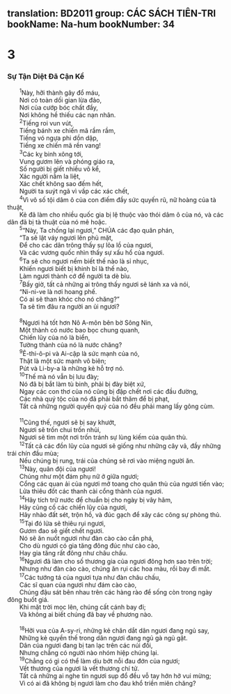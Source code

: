 translation: BD2011
group: CÁC SÁCH TIÊN-TRI
bookName: Na-hum 
bookNumber: 34
-------

<div class="title"><h1>3</h1><h3>Sự Tận Diệt Ðã Cận Kề</h3></div>
<span class="verse na_3_1">  <sup>1</sup>Này, hỡi thành gây đổ máu,<br/>  Nơi có toàn dối gian lừa đảo,<br/>  Nơi của cướp bóc chất đầy,<br/>  Nơi không hề thiếu các nạn nhân.<br/></span>
<span class="verse na_3_2">  <sup>2</sup>Tiếng roi vun vút,<br/>  Tiếng bánh xe chiến mã rầm rầm,<br/>  Tiếng vó ngựa phi dồn dập,<br/>  Tiếng xe chiến mã rền vang!<br/></span>
<span class="verse na_3_3">  <sup>3</sup>Các kỵ binh xông tới,<br/>  Vung gươm lên và phóng giáo ra,<br/>  Số người bị giết nhiều vô kể,<br/>  Xác người nằm la liệt,<br/>  Xác chết không sao đếm hết,<br/>  Người ta suýt ngã vì vấp các xác chết,<br/></span>
<span class="verse na_3_4">  <sup>4</sup>Vì vô số tội dâm ô của con điếm đầy sức quyến rũ, nữ hoàng của tà thuật,<br/>  Kẻ đã làm cho nhiều quốc gia bị lệ thuộc vào thói dâm ô của nó, và các dân đã bị tà thuật của nó mê hoặc.<br/></span>
<span class="verse na_3_5">  <sup>5</sup>“Này, Ta chống lại ngươi,” CHÚA các đạo quân phán,<br/>  “Ta sẽ lật váy ngươi lên phủ mặt,<br/>  Ðể cho các dân trông thấy sự lõa lồ của ngươi,<br/>  Và các vương quốc nhìn thấy sự xấu hổ của ngươi.<br/></span>
<span class="verse na_3_6">  <sup>6</sup>Ta sẽ cho ngươi nếm biết thế nào là sỉ nhục,<br/>  Khiến ngươi biết bị khinh bỉ là thế nào,<br/>  Làm ngươi thành cớ để người ta dè bỉu.<br/></span>
<span class="verse na_3_7">  <sup>7</sup>Bấy giờ, tất cả những ai trông thấy ngươi sẽ lánh xa và nói, <br/>  “Ni-ni-ve là nơi hoang phế. <br/>  Có ai sẽ than khóc cho nó chăng?” <br/>  Ta sẽ tìm đâu ra người an ủi ngươi?<br/><br/></span>
<span class="verse na_3_8">  <sup>8</sup>Ngươi há tốt hơn Nô A-môn bên bờ Sông Nin,<br/>  Một thành có nước bao bọc chung quanh,<br/>  Chiến lũy của nó là biển,<br/>  Tường thành của nó là nước chăng?<br/></span>
<span class="verse na_3_9">  <sup>9</sup>Ê-thi-ô-pi và Ai-cập là sức mạnh của nó,<br/>  Thật là một sức mạnh vô biên;<br/>  Pút và Li-by-a là những kẻ hỗ trợ nó.<br/></span>
<span class="verse na_3_10">  <sup>10</sup>Thế mà nó vẫn bị lưu đày;<br/>  Nó đã bị bắt làm tù binh, phải bị đày biệt xứ,<br/>  Ngay các con thơ của nó cũng bị đập chết nơi các đầu đường,<br/>  Các nhà quý tộc của nó đã phải bắt thăm để bị phạt,<br/>  Tất cả những người quyền quý của nó đều phải mang lấy gông cùm.<br/><br/></span>
<span class="verse na_3_11">  <sup>11</sup>Cũng thế, ngươi sẽ bị say khướt,<br/>  Ngươi sẽ trốn chui trốn nhủi,<br/>  Ngươi sẽ tìm một nơi trốn tránh sự lùng kiếm của quân thù.<br/></span>
<span class="verse na_3_12">  <sup>12</sup>Tất cả các đồn lũy của ngươi sẽ giống như những cây vả, đầy những trái chín đầu mùa;<br/>  Nếu chúng bị rung, trái của chúng sẽ rơi vào miệng người ăn.<br/></span>
<span class="verse na_3_13">  <sup>13</sup>Này, quân đội của ngươi! <br/>  Chúng như một đám phụ nữ ở giữa ngươi;<br/>  Cổng các quan ải của ngươi mở toang cho quân thù của ngươi tiến vào;<br/>  Lửa thiêu đốt các thanh cài cổng thành của ngươi.<br/></span>
<span class="verse na_3_14">  <sup>14</sup>Hãy tích trữ nước để chuẩn bị cho ngày bị vây hãm,<br/>  Hãy củng cố các chiến lũy của ngươi,<br/>  Hãy nhào đất sét, trộn hồ, và đúc gạch để xây các công sự phòng thủ.<br/></span>
<span class="verse na_3_15">  <sup>15</sup>Tại đó lửa sẽ thiêu rụi ngươi,<br/>  Gươm đao sẽ giết chết ngươi.<br/>  Nó sẽ ăn nuốt ngươi như đàn cào cào cắn phá,<br/>  Cho dù ngươi có gia tăng đông đúc như cào cào,<br/>  Hay gia tăng rất đông như châu chấu.<br/></span>
<span class="verse na_3_16">  <sup>16</sup>Ngươi đã làm cho số thương gia của ngươi đông hơn sao trên trời;<br/>  Nhưng như đàn cào cào, chúng ăn rụi các hoa màu, rồi bay đi mất.<br/></span>
<span class="verse na_3_17">  <sup>17</sup>Các tướng tá của ngươi tựa như đàn châu chấu,<br/>  Các sĩ quan của ngươi như đám cào cào,<br/>  Chúng đậu sát bên nhau trên các hàng rào để sống còn trong ngày đông buốt giá.<br/>  Khi mặt trời mọc lên, chúng cất cánh bay đi;<br/>  Và không ai biết chúng đã bay về phương nào.<br/><br/></span>
<span class="verse na_3_18">  <sup>18</sup>Hỡi vua của A-sy-ri, những kẻ chăn dắt dân ngươi đang ngủ say,<br/>  Những kẻ quyền thế trong dân ngươi đang ngủ gà ngủ gật.<br/>  Dân của ngươi đang bị tan lạc trên các núi đồi,<br/>  Nhưng chẳng có người nào nhóm hiệp chúng lại.<br/></span>
<span class="verse na_3_19">  <sup>19</sup>Chẳng có gì có thể làm dịu bớt nỗi đau đớn của ngươi;<br/>  Vết thương của ngươi là vết thương chí tử.<br/>  Tất cả những ai nghe tin ngươi sụp đổ đều vỗ tay hớn hở vui mừng;<br/>  Vì có ai đã không bị ngươi làm cho đau khổ triền miên chăng?<br/></span>
